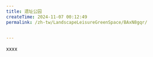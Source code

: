 ```yaml
---
title: 遗址公园
createTime: 2024-11-07 00:12:49
permalink: /zh-tw/LandscapeLeisureGreenSpace/BAxN8gqr/


---
```


xxxx